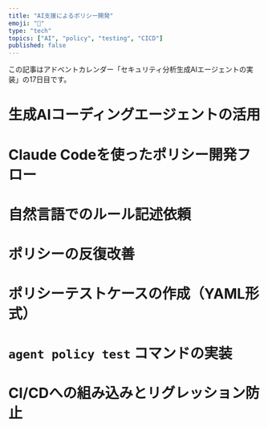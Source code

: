 ```yaml
---
title: "AI支援によるポリシー開発"
emoji: "🤝"
type: "tech"
topics: ["AI", "policy", "testing", "CICD"]
published: false
---
```


この記事はアドベントカレンダー「セキュリティ分析生成AIエージェントの実装」の17日目です。

# 生成AIコーディングエージェントの活用

# Claude Codeを使ったポリシー開発フロー

# 自然言語でのルール記述依頼

# ポリシーの反復改善

# ポリシーテストケースの作成（YAML形式）

# `agent policy test` コマンドの実装

# CI/CDへの組み込みとリグレッション防止
